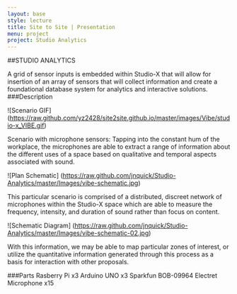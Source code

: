 ```yaml
---
layout: base
style: lecture
title: Site to Site | Presentation
menu: project
project: Studio Analytics
---
```



##STUDIO ANALYTICS

A grid of sensor inputs is embedded within Studio-X that will allow for insertion of an array of sensors that will collect information and create a foundational database system for analytics and interactive solutions. 
###Description

![Scenario GIF] (https://raw.github.com/yz2428/site2site.github.io/master/images/Vibe/studio-x_VIBE.gif)

Scenario with microphone sensors: Tapping into the constant hum of the workplace, the microphones are able to extract a range of information about the different uses of a space based on qualitative and temporal aspects associated with sound.

![Plan Schematic] (https://raw.github.com/jnquick/Studio-Analytics/master/Images/vibe-schematic.jpg)

This particular scenario is comprised of a distributed, discreet network of microphones within the Studio-X space which are able to measure the frequency, intensity, and duration of sound rather than focus on content.

![Schematic Diagram] (https://raw.github.com/jnquick/Studio-Analytics/master/Images/vibe-schematic-02.jpg)

With this information, we may be able to map particular zones of interest, or utilize the quantitative information generated through this process as a basis for interaction with other proposals.

###Parts
Rasberry Pi x3
Arduino UNO x3
Sparkfun BOB-09964 Electret Microphone x15
